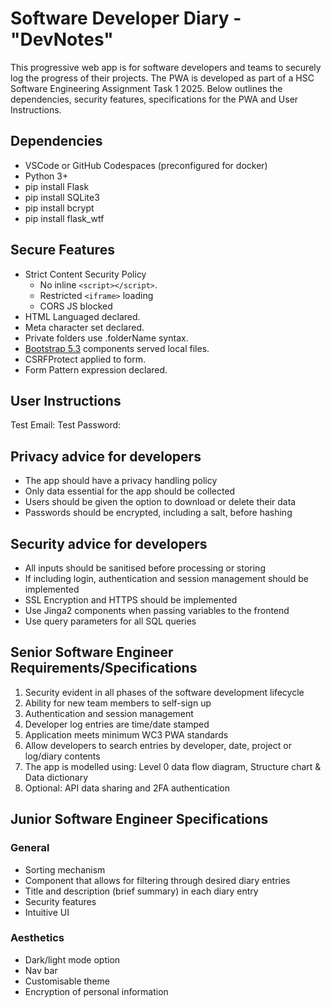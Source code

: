 # Software Developer Diary - "DevNotes"

This progressive web app is for software developers and teams to securely log the progress of their projects. The PWA is developed as part of a HSC Software Engineering Assignment Task 1 2025. Below outlines the dependencies, security features, specifications for the PWA and User Instructions. 

## Dependencies

- VSCode or GitHub Codespaces (preconfigured for docker)
- Python 3+
- pip install Flask
- pip install SQLite3
- pip install bcrypt
- pip install flask_wtf

## Secure Features

- Strict Content Security Policy
  - No inline `<script></script>`.
  - Restricted `<iframe>` loading
  - CORS JS blocked
- HTML Languaged declared.
- Meta character set declared.
- Private folders use .folderName syntax.
- [Bootstrap 5.3](https://getbootstrap.com/) components served local files.
- CSRFProtect applied to form.
- Form Pattern expression declared.

## User Instructions 
Test Email:
Test Password:



## Privacy advice for developers

- The app should have a privacy handling policy
- Only data essential for the app should be collected
- Users should be given the option to download or delete their data
- Passwords should be encrypted, including a salt, before hashing

## Security advice for developers

- All inputs should be sanitised before processing or storing
- If including login, authentication and session management should be implemented
- SSL Encryption and HTTPS should be implemented
- Use Jinga2 components when passing variables to the frontend
- Use query parameters for all SQL queries

## Senior Software Engineer Requirements/Specifications

1. Security evident in all phases of the software development lifecycle
2. Ability for new team members to self-sign up
3. Authentication and session management
4. Developer log entries are time/date stamped
5. Application meets minimum WC3 PWA standards
6. Allow developers to search entries by developer, date, project or log/diary contents
7. The app is modelled using: Level 0 data flow diagram, Structure chart & Data dictionary
8. Optional: API data sharing and 2FA authentication

## Junior Software Engineer Specifications

### General

- Sorting mechanism
- Component that allows for filtering through desired diary entries
- Title and description (brief summary) in each diary entry
- Security features
- Intuitive UI

### Aesthetics

- Dark/light mode option
- Nav bar
- Customisable theme
- Encryption of personal information
